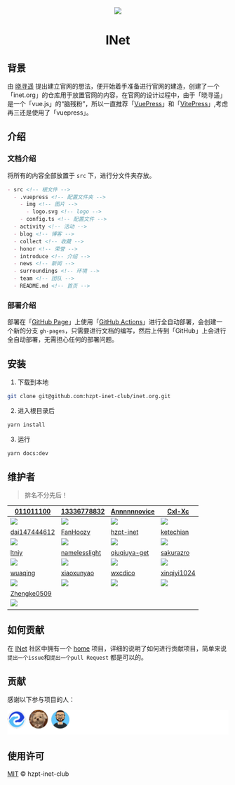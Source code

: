 <div align="center">
  <img with="100px" height="100px" src="https://hzpt-inet-club.github.io/inet.org/img/logo.svg">
</div>

<h1 align="center">INet</h1>

## 背景

由 [晓寻遥](https://github.com/xiaoxunyao) 提出建立官网的想法，便开始着手准备进行官网的建造，创建了一个「inet.org」的仓库用于放置官网的内容，在官网的设计过程中，由于「晓寻遥」是一个「vue.js」的“脑残粉”，所以一直推荐「[VuePress](https://v2.vuepress.vuejs.org/)」和「[VitePress](https://vitepress.vuejs.org/)」,考虑再三还是使用了「vuepress」。

## 介绍

### 文档介绍

将所有的内容全部放置于 `src` 下，进行分文件夹存放。

```markdown
- src <!-- 根文件 -->
  - .vuepress <!-- 配置文件夹 -->
    - img <!-- 图片 -->
      - logo.svg <!-- logo -->
    - config.ts <!-- 配置文件 -->
  - activity <!-- 活动 -->
  - blog <!-- 博客 -->
  - collect <!-- 收藏 -->
  - honor <!-- 荣誉 -->
  - introduce <!-- 介绍 -->
  - news <!-- 新闻 -->
  - surroundings <!-- 环境 -->
  - team <!-- 团队 -->
  - README.md <!-- 首页 -->
```

### 部署介绍

部署在「[GitHub Page](https://pages.github.com/)」上使用「[GitHub Actions](https://github.com/features/actions)」进行全自动部署，会创建一个新的分支 `gh-pages`，只需要进行文档的编写，然后上传到「GitHub」上会进行全自动部署，无需担心任何的部署问题。

## 安装

1. 下载到本地

```bash
git clone git@github.com:hzpt-inet-club/inet.org.git
```

2. 进入根目录后

```bash
yarn install
```

3. 运行

```bash
yarn docs:dev
```

## 维护者

> 排名不分先后！

| [011011100](https://github.com/011011100) | [13336778832](https://github.com/13336778832) | [Annnnnnovice](https://github.com/Annnnnnovice) | [Cxl-Xc](https://github.com/Cxl-Xc) |
| --- | --- | --- | --- |
| [<img wigth="100px" height="100px" src="https://avatars.githubusercontent.com/u/74953343?v=4">]() | [<img wigth="100px" height="100px" src="https://avatars.githubusercontent.com/u/86935263?v=4">](https://github.com/13336778832) | [<img wigth="100px" height="100px" src="https://avatars.githubusercontent.com/u/70246022?v=4">](https://github.com/Annnnnnovice) | [<img wigth="100px" height="100px" src="https://avatars.githubusercontent.com/u/86834550?v=4">](https://github.com/Cxl-Xc) |
| [dai147444612](https://github.com/dai147444612) | [FanHoozy](https://github.com/FanHoozy) | [hzpt-inet](https://github.com/hzpt-inet) | [ketechian](https://github.com/ketechian) |
| [<img wigth="100px" height="100px" src="https://avatars.githubusercontent.com/u/80606978?v=4">](https://github.com/dai147444612) | [<img wigth="100px" height="100px" src="https://avatars.githubusercontent.com/u/63771111?v=4">](https://github.com/FanHoozy) | [<img wigth="100px" height="100px" src="https://avatars.githubusercontent.com/u/88970987?v=4">](https://github.com/hzpt-inet) | [<img wigth="100px" height="100px" src="https://avatars.githubusercontent.com/u/88971894?v=4">](https://github.com/ketechian) |
| [ltniy](https://github.com/ltniy) | [namelesslight](https://github.com/namelesslight) | [qiuqiuya-get](https://github.com/qiuqiuya-get) | [sakurazro](https://github.com/sakurazro) |
| [<img wigth="100px" height="100px" src="https://avatars.githubusercontent.com/u/92360697?v=4">](https://github.com/ltniy) | [<img wigth="100px" height="100px" src="https://avatars.githubusercontent.com/u/87255211?v=4">](https://github.com/namelesslight) | [<img wigth="100px" height="100px" src="https://avatars.githubusercontent.com/u/71318039?v=4">](https://github.com/qiuqiuya-get) | [<img wigth="100px" height="100px" src="https://avatars.githubusercontent.com/u/83265180?v=4">](https://github.com/sakurazro) |
| [wuaqing](https://github.com/wuaqing) | [xiaoxunyao](https://github.com/xiaoxunyao) | [wxcdico](https://github.com/wxcdico) | [xinqiyi1024](https://github.com/xinqiyi1024) |
| [<img wigth="100px" height="100px" src="https://avatars.githubusercontent.com/u/69466837?v=4">](https://github.com/wuaqing) | [<img wigth="100px" height="100px" src="https://avatars.githubusercontent.com/u/43719490?v=4">](https://github.com/xiaoxunyao) | [<img wigth="100px" height="100px" src="https://avatars.githubusercontent.com/u/90119703?v=4">](https://github.com/wxcdico) | [<img wigth="100px" height="100px" src="https://avatars.githubusercontent.com/u/90031847?v=4">](https://github.com/xinqiyi1024) |
| [Zhengke0509](https://github.com/Zhengke0509) |  |  |  |
| [<img wigth="100px" height="100px" src="https://avatars.githubusercontent.com/u/82481893?v=4">](https://github.com/Zhengke0509) |  |  |  |

## 如何贡献

在 [INet](https://github.com/hzpt-inet-club) 社区中拥有一个 [home](https://github.com/hzpt-inet-club/home) 项目，详细的说明了如何进行贡献项目，简单来说`提出一个issue`和`提出一个pull Request` 都是可以的。

## 贡献

感谢以下参与项目的人：

[![contributors](/contributors/inet.org-contributors.svg)](https://github.com/hzpt-inet-club/inet.org/graphs/contributors)

## 使用许可

[MIT](https://github.com/hzpt-inet-club/inet.org/blob/master/LICENSE) © hzpt-inet-club

